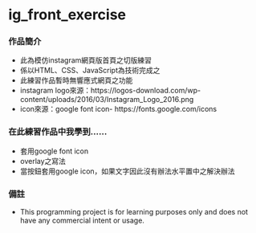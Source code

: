 # ig_front_exercise
<h3>作品簡介</h3>
<ul>
<li>此為模仿instagram網頁版首頁之切版練習</li>
<li>係以HTML、CSS、JavaScript為技術完成之</li>
<li>此練習作品暫時無響應式網頁之功能</li>
<li>instagram logo來源：https://logos-download.com/wp-content/uploads/2016/03/Instagram_Logo_2016.png</li>
<li>icon來源：google font icon- https://fonts.google.com/icons</li>
</ul>

<h3>在此練習作品中我學到......</h3>
<ul>
<li>套用google font icon</li>
<li>overlay之寫法</li>
<li>當按鈕套用google icon，如果文字因此沒有辦法水平置中之解決辦法</li>
</ul>

<h3>備註</h3>
<ul>
<li>This programming project is for learning purposes only and does not have any commercial intent or usage. </li>
</ul>
